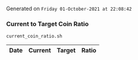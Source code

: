 Generated on `Friday 01-October-2021 at 22:08:42`

### Current to Target Coin Ratio
`current_coin_ratio.sh`

Date|Current|Target|Ratio
---|---|---|---
